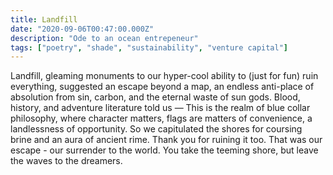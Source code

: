 ```yaml
---
title: Landfill
date: "2020-09-06T00:47:00.000Z"
description: "Ode to an ocean entrepeneur"
tags: ["poetry", "shade", "sustainability", "venture capital"]
---
```


Landfill,
gleaming monuments to our hyper-cool ability to
(just for fun) ruin everything,
suggested an escape
beyond a map,
an endless anti-place
of absolution from sin, carbon, and the eternal waste of sun gods.
Blood, history, and adventure literature told us — 
This is the realm of blue collar philosophy, where character matters, 
flags are matters of convenience, a landlessness of opportunity.
So we capitulated the shores for coursing brine
and an aura of ancient rime.
Thank you for ruining it too.
That was our escape - our surrender to the world.
You take the teeming shore,
but leave the waves to the dreamers.